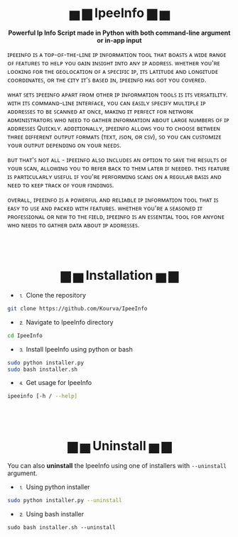 <h4 align="center">
    <h1 align="center"> ▅ ▆ IpeeInfo ▆ ▅ </h1>
    <p align="center"><b>Powerful Ip Info Script made in Python with both command-line argument or in-app input</b></p>
    <p align="left">ɪᴘᴇᴇɪɴꜰᴏ ɪꜱ ᴀ ᴛᴏᴘ-ᴏꜰ-ᴛʜᴇ-ʟɪɴᴇ  ɪᴘ 
    ɪɴꜰᴏʀᴍᴀᴛɪᴏɴ       ᴛᴏᴏʟ ᴛʜᴀᴛ ʙᴏᴀꜱᴛꜱ ᴀ ᴡɪᴅᴇ ʀᴀɴɢᴇ  ᴏꜰ 
    ꜰᴇᴀᴛᴜʀᴇꜱ     ᴛᴏ          ʜᴇʟᴘ                   ʏᴏᴜ
    ɢᴀɪɴ ɪɴꜱɪɢʜᴛ ɪɴᴛᴏ ᴀɴʏ ɪᴘ ᴀᴅᴅʀᴇꜱꜱ.  ᴡʜᴇᴛʜᴇʀ   ʏᴏᴜ'ʀᴇ
    ʟᴏᴏᴋɪɴɢ ꜰᴏʀ ᴛʜᴇ  ɢᴇᴏʟᴏᴄᴀᴛɪᴏɴ ᴏꜰ ᴀ  ꜱᴘᴇᴄɪꜰɪᴄ ɪᴘ, ɪᴛꜱ
    ʟᴀᴛɪᴛᴜᴅᴇ   ᴀɴᴅ ʟᴏɴɢɪᴛᴜᴅᴇ   ᴄᴏᴏʀᴅɪɴᴀᴛᴇꜱ, ᴏʀ ᴛʜᴇ ᴄɪᴛʏ
    ɪᴛ'ꜱ ʙᴀꜱᴇᴅ ɪɴ, ɪᴘᴇᴇɪɴꜰᴏ ʜᴀꜱ ɢᴏᴛ ʏᴏᴜ ᴄᴏᴠᴇʀᴇᴅ.
    </p>
    <p align="left"> ᴡʜᴀᴛ ꜱᴇᴛꜱ ɪᴘᴇᴇɪɴꜰᴏ ᴀᴘᴀʀᴛ ꜰʀᴏᴍ ᴏᴛʜᴇʀ ɪᴘ ɪɴꜰᴏʀᴍᴀᴛɪᴏɴ ᴛᴏᴏʟꜱ ɪꜱ ɪᴛꜱ ᴠᴇʀꜱᴀᴛɪʟɪᴛʏ. ᴡɪᴛʜ ɪᴛꜱ ᴄᴏᴍᴍᴀɴᴅ-ʟɪɴᴇ ɪɴᴛᴇʀꜰᴀᴄᴇ, ʏᴏᴜ ᴄᴀɴ ᴇᴀꜱɪʟʏ ꜱᴘᴇᴄɪꜰʏ ᴍᴜʟᴛɪᴘʟᴇ ɪᴘ ᴀᴅᴅʀᴇꜱꜱᴇꜱ ᴛᴏ ʙᴇ ꜱᴄᴀɴɴᴇᴅ ᴀᴛ ᴏɴᴄᴇ, ᴍᴀᴋɪɴɢ ɪᴛ ᴘᴇʀꜰᴇᴄᴛ ꜰᴏʀ ɴᴇᴛᴡᴏʀᴋ ᴀᴅᴍɪɴɪꜱᴛʀᴀᴛᴏʀꜱ ᴡʜᴏ ɴᴇᴇᴅ ᴛᴏ ɢᴀᴛʜᴇʀ ɪɴꜰᴏʀᴍᴀᴛɪᴏɴ ᴀʙᴏᴜᴛ ʟᴀʀɢᴇ ɴᴜᴍʙᴇʀꜱ ᴏꜰ ɪᴘ ᴀᴅᴅʀᴇꜱꜱᴇꜱ Qᴜɪᴄᴋʟʏ. ᴀᴅᴅɪᴛɪᴏɴᴀʟʟʏ, ɪᴘᴇᴇɪɴꜰᴏ ᴀʟʟᴏᴡꜱ ʏᴏᴜ ᴛᴏ ᴄʜᴏᴏꜱᴇ ʙᴇᴛᴡᴇᴇɴ ᴛʜʀᴇᴇ ᴅɪꜰꜰᴇʀᴇɴᴛ ᴏᴜᴛᴘᴜᴛ ꜰᴏʀᴍᴀᴛꜱ (ᴛᴇxᴛ, ᴊꜱᴏɴ, ᴏʀ ᴄꜱᴠ), ꜱᴏ ʏᴏᴜ ᴄᴀɴ ᴄᴜꜱᴛᴏᴍɪᴢᴇ ʏᴏᴜʀ ᴏᴜᴛᴘᴜᴛ ᴅᴇᴘᴇɴᴅɪɴɢ ᴏɴ ʏᴏᴜʀ ɴᴇᴇᴅꜱ.
    </p>
    <p align="left">ʙᴜᴛ  ᴛʜᴀᴛ'ꜱ ɴᴏᴛ ᴀʟʟ -  ɪᴘᴇᴇɪɴꜰᴏ 
    ᴀʟꜱᴏ     ɪɴᴄʟᴜᴅᴇꜱ          ᴀɴ               ᴏᴘᴛɪᴏɴ
    ᴛᴏ ꜱᴀᴠᴇ ᴛʜᴇ ʀᴇꜱᴜʟᴛꜱ ᴏꜰ ʏᴏᴜʀ ꜱᴄᴀɴ,  ᴀʟʟᴏᴡɪɴɢ ʏᴏᴜ ᴛᴏ
    ʀᴇꜰᴇʀ ʙᴀᴄᴋ ᴛᴏ ᴛʜᴇᴍ ʟᴀᴛᴇʀ   ɪꜰ ɴᴇᴇᴅᴇᴅ. ᴛʜɪꜱ ꜰᴇᴀᴛᴜʀᴇ
    ɪꜱ ᴘᴀʀᴛɪᴄᴜʟᴀʀʟʏ  ᴜꜱᴇꜰᴜʟ ɪꜰ ʏᴏᴜ'ʀᴇ ᴘᴇʀꜰᴏʀᴍɪɴɢ ꜱᴄᴀɴꜱ
    ᴏɴ ᴀ ʀᴇɢᴜʟᴀʀ  ʙᴀꜱɪꜱ ᴀɴᴅ ɴᴇᴇᴅ ᴛᴏ ᴋᴇᴇᴘ ᴛʀᴀᴄᴋ ᴏꜰ ʏᴏᴜʀ
    ꜰɪɴᴅɪɴɢꜱ. </p>
    <p align="left"> ᴏᴠᴇʀᴀʟʟ, ɪᴘᴇᴇɪɴꜰᴏ ɪꜱ ᴀ ᴘᴏᴡᴇʀꜰᴜʟ ᴀɴᴅ ʀᴇʟɪᴀʙʟᴇ ɪᴘ ɪɴꜰᴏʀᴍᴀᴛɪᴏɴ ᴛᴏᴏʟ ᴛʜᴀᴛ ɪꜱ ᴇᴀꜱʏ ᴛᴏ ᴜꜱᴇ ᴀɴᴅ ᴘᴀᴄᴋᴇᴅ ᴡɪᴛʜ ꜰᴇᴀᴛᴜʀᴇꜱ. ᴡʜᴇᴛʜᴇʀ ʏᴏᴜ'ʀᴇ ᴀ ꜱᴇᴀꜱᴏɴᴇᴅ ɪᴛ ᴘʀᴏꜰᴇꜱꜱɪᴏɴᴀʟ ᴏʀ ɴᴇᴡ ᴛᴏ ᴛʜᴇ ꜰɪᴇʟᴅ, ɪᴘᴇᴇɪɴꜰᴏ ɪꜱ ᴀɴ ᴇꜱꜱᴇɴᴛɪᴀʟ ᴛᴏᴏʟ ꜰᴏʀ ᴀɴʏᴏɴᴇ ᴡʜᴏ ɴᴇᴇᴅꜱ ᴛᴏ ɢᴀᴛʜᴇʀ ᴅᴀᴛᴀ ᴀʙᴏᴜᴛ ɪᴘ ᴀᴅᴅʀᴇꜱꜱᴇꜱ. </p>

</h4>
<br><br>

<p align="center">
    <h1 align="center"> ▆ ▅ Installation ▅ ▆ </h1>
</p>

+ ⒈ Clone the repository
```bash
git clone https://github.com/Kourva/IpeeInfo
```
+ ⒉ Navigate to IpeeInfo directory
```bash
cd IpeeInfo
```
+ ⒊ Install IpeeInfo using python or bash
```bash
sudo python installer.py
sudo bash installer.sh
```
+ ⒋ Get usage for IpeeInfo
```bash
ipeeinfo [-h / --help]
```
<br><br>

<p align="center">
    <h1 align="center"> ▆ ▅ Uninstall ▅ ▆ </h1>
</p>

You can also **uninstall** the IpeeInfo using one of installers with `--uninstall` argument.
+ ⒈ Using python installer
```bash
sudo python installer.py --uninstall
```
+ ⒉ Using bash installer
```
sudo bash installer.sh --uninstall
```
